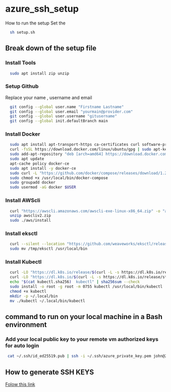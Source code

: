 # azure_ssh_setup


How to run the setup
Set the 
```bash
  sh setup.sh
 ```
 
## Break down of the setup file
### Install Tools
```bash
  sudo apt install zip unzip
```
### Setup Github
Replace your name , username and email
```bash
  git config --global user.name "Firstname Lastname"
  git config --global user.email "yourmain@provider.com"
  git config --global user.username "gitusername"
  git config --global init.defaultBranch main
```

### Install Docker
```bash
  sudo apt install apt-transport-https ca-certificates curl software-properties-common
  curl -fsSL https://download.docker.com/linux/ubuntu/gpg | sudo apt-key add -
  sudo add-apt-repository "deb [arch=amd64] https://download.docker.com/linux/ubuntu bionic stable"
  sudo apt update
  apt-cache policy docker-ce
  sudo apt install -y docker-ce
  sudo curl -L "https://github.com/docker/compose/releases/download/1.27.4/docker-compose-$(uname -s)-$(uname -m)" -o /usr/local/bin/docker-compose
  sudo chmod +x /usr/local/bin/docker-compose
  sudo groupadd docker
  sudo usermod -aG docker $USER
```
### Install AWScli
```bash
  curl "https://awscli.amazonaws.com/awscli-exe-linux-x86_64.zip" -o "awscliv2.zip"
  unzip awscliv2.zip
  sudo ./aws/install
```
### Install eksctl
```bash
  curl --silent --location "https://github.com/weaveworks/eksctl/releases/latest/download/eksctl_$(uname -s)_amd64.tar.gz" | tar xz -C /tmp
  sudo mv /tmp/eksctl /usr/local/bin
```
### Install Kubectl
```bash
  curl -LO "https://dl.k8s.io/release/$(curl -L -s https://dl.k8s.io/release/stable.txt)/bin/linux/amd64/kubectl"
  curl -LO "https://dl.k8s.io/$(curl -L -s https://dl.k8s.io/release/stable.txt)/bin/linux/amd64/kubectl.sha256"
  echo "$(cat kubectl.sha256)  kubectl" | sha256sum --check
  sudo install -o root -g root -m 0755 kubectl /usr/local/bin/kubectl
  chmod +x kubectl
  mkdir -p ~/.local/bin
  mv ./kubectl ~/.local/bin/kubectl
```

## command to run on your local machine in a Bash environment

### Add your local public key to your remote vm authorized keys for auto login
```bash
 cat ~/.ssh/id_ed25519.pub | ssh -i ~/.ssh/azure_private_key.pem john@20.118.188.40 'cat >> ~/.ssh/authorized_keys'
 ```


## How to generate SSH KEYS
[Folow this link](https://docs.github.com/en/authentication/connecting-to-github-with-ssh/generating-a-new-ssh-key-and-adding-it-to-the-ssh-agent)
